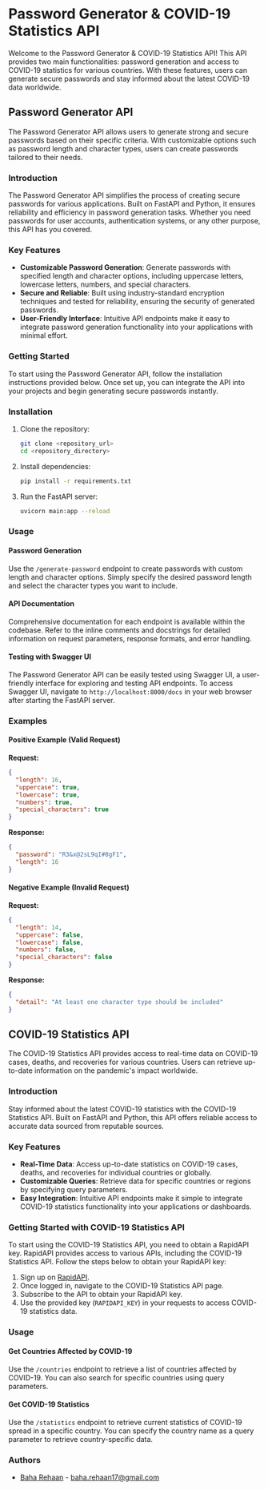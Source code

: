 # Password Generator & COVID-19 Statistics API

Welcome to the Password Generator & COVID-19 Statistics API! This API provides two main functionalities: password generation and access to COVID-19 statistics for various countries. With these features, users can generate secure passwords and stay informed about the latest COVID-19 data worldwide.

## Password Generator API

The Password Generator API allows users to generate strong and secure passwords based on their specific criteria. With customizable options such as password length and character types, users can create passwords tailored to their needs.

### Introduction

The Password Generator API simplifies the process of creating secure passwords for various applications. Built on FastAPI and Python, it ensures reliability and efficiency in password generation tasks. Whether you need passwords for user accounts, authentication systems, or any other purpose, this API has you covered.

### Key Features

- **Customizable Password Generation**: Generate passwords with specified length and character options, including uppercase letters, lowercase letters, numbers, and special characters.
- **Secure and Reliable**: Built using industry-standard encryption techniques and tested for reliability, ensuring the security of generated passwords.
- **User-Friendly Interface**: Intuitive API endpoints make it easy to integrate password generation functionality into your applications with minimal effort.

### Getting Started

To start using the Password Generator API, follow the installation instructions provided below. Once set up, you can integrate the API into your projects and begin generating secure passwords instantly.

### Installation

1. Clone the repository:

    ```bash
    git clone <repository_url>
    cd <repository_directory>
    ```

2. Install dependencies:

    ```bash
    pip install -r requirements.txt
    ```

3. Run the FastAPI server:

    ```bash
    uvicorn main:app --reload
    ```

### Usage

#### Password Generation

Use the `/generate-password` endpoint to create passwords with custom length and character options. Simply specify the desired password length and select the character types you want to include.

#### API Documentation

Comprehensive documentation for each endpoint is available within the codebase. Refer to the inline comments and docstrings for detailed information on request parameters, response formats, and error handling.

#### Testing with Swagger UI

The Password Generator API can be easily tested using Swagger UI, a user-friendly interface for exploring and testing API endpoints. To access Swagger UI, navigate to `http://localhost:8000/docs` in your web browser after starting the FastAPI server.

### Examples

#### Positive Example (Valid Request)

**Request:**

```json
{
  "length": 16,
  "uppercase": true,
  "lowercase": true,
  "numbers": true,
  "special_characters": true
}
```

**Response:**

```json
{
  "password": "R3&x@2sL9qI#8gF1",
  "length": 16
}
```

#### Negative Example (Invalid Request)

**Request:**

```json
{
  "length": 14,
  "uppercase": false,
  "lowercase": false,
  "numbers": false,
  "special_characters": false
}
```

**Response:**

```json
{
  "detail": "At least one character type should be included"
}
```

## COVID-19 Statistics API

The COVID-19 Statistics API provides access to real-time data on COVID-19 cases, deaths, and recoveries for various countries. Users can retrieve up-to-date information on the pandemic's impact worldwide.

### Introduction

Stay informed about the latest COVID-19 statistics with the COVID-19 Statistics API. Built on FastAPI and Python, this API offers reliable access to accurate data sourced from reputable sources.

### Key Features

- **Real-Time Data**: Access up-to-date statistics on COVID-19 cases, deaths, and recoveries for individual countries or globally.
- **Customizable Queries**: Retrieve data for specific countries or regions by specifying query parameters.
- **Easy Integration**: Intuitive API endpoints make it simple to integrate COVID-19 statistics functionality into your applications or dashboards.

### Getting Started with COVID-19 Statistics API

To start using the COVID-19 Statistics API, you need to obtain a RapidAPI key. RapidAPI provides access to various APIs, including the COVID-19 Statistics API. Follow the steps below to obtain your RapidAPI key:

1. Sign up on [RapidAPI](https://rapidapi.com/).
2. Once logged in, navigate to the COVID-19 Statistics API page.
3. Subscribe to the API to obtain your RapidAPI key.
4. Use the provided key (`RAPIDAPI_KEY`) in your requests to access COVID-19 statistics data.

### Usage

#### Get Countries Affected by COVID-19

Use the `/countries` endpoint to retrieve a list of countries affected by COVID-19. You can also search for specific countries using query parameters.

#### Get COVID-19 Statistics

Use the `/statistics` endpoint to retrieve current statistics of COVID-19 spread in a specific country. You can specify the country name as a query parameter to retrieve country-specific data.

### Authors

- [Baha Rehaan](https://github.com/rehaan17) - baha.rehaan17@gmail.com
